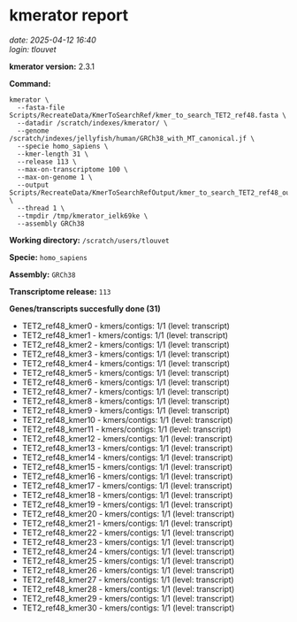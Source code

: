 # kmerator report
*date: 2025-04-12 16:40*  
*login: tlouvet*

**kmerator version:** 2.3.1

**Command:**

```
kmerator \
  --fasta-file Scripts/RecreateData/KmerToSearchRef/kmer_to_search_TET2_ref48.fasta \
  --datadir /scratch/indexes/kmerator/ \
  --genome /scratch/indexes/jellyfish/human/GRCh38_with_MT_canonical.jf \
  --specie homo_sapiens \
  --kmer-length 31 \
  --release 113 \
  --max-on-transcriptome 100 \
  --max-on-genome 1 \
  --output Scripts/RecreateData/KmerToSearchRefOutput/kmer_to_search_TET2_ref48_output \
  --thread 1 \
  --tmpdir /tmp/kmerator_ielk69ke \
  --assembly GRCh38
```

**Working directory:** `/scratch/users/tlouvet`

**Specie:** `homo_sapiens`

**Assembly:** `GRCh38`

**Transcriptome release:** `113`

**Genes/transcripts succesfully done (31)**

- TET2_ref48_kmer0 - kmers/contigs: 1/1 (level: transcript)
- TET2_ref48_kmer1 - kmers/contigs: 1/1 (level: transcript)
- TET2_ref48_kmer2 - kmers/contigs: 1/1 (level: transcript)
- TET2_ref48_kmer3 - kmers/contigs: 1/1 (level: transcript)
- TET2_ref48_kmer4 - kmers/contigs: 1/1 (level: transcript)
- TET2_ref48_kmer5 - kmers/contigs: 1/1 (level: transcript)
- TET2_ref48_kmer6 - kmers/contigs: 1/1 (level: transcript)
- TET2_ref48_kmer7 - kmers/contigs: 1/1 (level: transcript)
- TET2_ref48_kmer8 - kmers/contigs: 1/1 (level: transcript)
- TET2_ref48_kmer9 - kmers/contigs: 1/1 (level: transcript)
- TET2_ref48_kmer10 - kmers/contigs: 1/1 (level: transcript)
- TET2_ref48_kmer11 - kmers/contigs: 1/1 (level: transcript)
- TET2_ref48_kmer12 - kmers/contigs: 1/1 (level: transcript)
- TET2_ref48_kmer13 - kmers/contigs: 1/1 (level: transcript)
- TET2_ref48_kmer14 - kmers/contigs: 1/1 (level: transcript)
- TET2_ref48_kmer15 - kmers/contigs: 1/1 (level: transcript)
- TET2_ref48_kmer16 - kmers/contigs: 1/1 (level: transcript)
- TET2_ref48_kmer17 - kmers/contigs: 1/1 (level: transcript)
- TET2_ref48_kmer18 - kmers/contigs: 1/1 (level: transcript)
- TET2_ref48_kmer19 - kmers/contigs: 1/1 (level: transcript)
- TET2_ref48_kmer20 - kmers/contigs: 1/1 (level: transcript)
- TET2_ref48_kmer21 - kmers/contigs: 1/1 (level: transcript)
- TET2_ref48_kmer22 - kmers/contigs: 1/1 (level: transcript)
- TET2_ref48_kmer23 - kmers/contigs: 1/1 (level: transcript)
- TET2_ref48_kmer24 - kmers/contigs: 1/1 (level: transcript)
- TET2_ref48_kmer25 - kmers/contigs: 1/1 (level: transcript)
- TET2_ref48_kmer26 - kmers/contigs: 1/1 (level: transcript)
- TET2_ref48_kmer27 - kmers/contigs: 1/1 (level: transcript)
- TET2_ref48_kmer28 - kmers/contigs: 1/1 (level: transcript)
- TET2_ref48_kmer29 - kmers/contigs: 1/1 (level: transcript)
- TET2_ref48_kmer30 - kmers/contigs: 1/1 (level: transcript)
